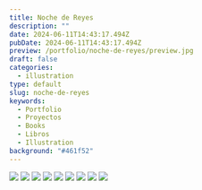 ```yaml
---
title: Noche de Reyes
description: ""
date: 2024-06-11T14:43:17.494Z
pubDate: 2024-06-11T14:43:17.494Z
preview: /portfolio/noche-de-reyes/preview.jpg
draft: false
categories:
  - illustration
type: default
slug: noche-de-reyes
keywords:
  - Portfolio
  - Proyectos
  - Books
  - Libros
  - Illustration
background: "#461f52"
---
```


![](/portfolio/noche-de-reyes/1-01.jpg)
![](/portfolio/noche-de-reyes/1-02.jpg)
![](/portfolio/noche-de-reyes/1-03.jpg)
![](/portfolio/noche-de-reyes/1-04.jpg)
![](/portfolio/noche-de-reyes/1-05.jpg)
![](/portfolio/noche-de-reyes/1-06.jpg)
![](/portfolio/noche-de-reyes/1-07.jpg)
![](/portfolio/noche-de-reyes/1-08.jpg)
![](/portfolio/noche-de-reyes/1-09.jpg)
